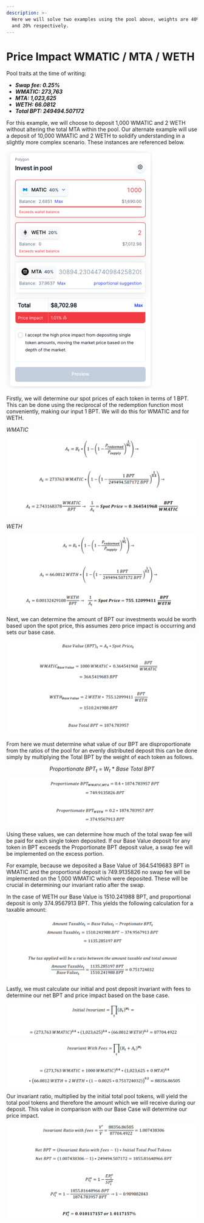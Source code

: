 ```yaml
---
description: >-
  Here we will solve two examples using the pool above, weights are 40%, 40%,
  and 20% respectively.
---
```


# Price Impact             WMATIC / MTA / WETH

Pool traits at the time of writing:

* _**Swap fee: 0.25%**_
* _**WMATIC: 273,763**_
* _**MTA: 1,023,625**_
* _**WETH: 66.0812**_
* _**Total BPT: 249494.507172**_

For this example, we will choose to deposit 1,000 WMATIC and 2 WETH without altering the total MTA within the pool. Our alternate example will use a deposit of 10,000 WMATIC and 2 WETH to solidify understanding in a slightly more complex scenario. These instances are referenced below.

![](../../../../../.gitbook/assets/3)

Firstly, we will determine our spot prices of each token in terms of 1 BPT. This can be done using the reciprocal of the redemption function most conveniently, making our input 1 BPT. We will do this for WMATIC and for WETH.

_WMATIC_

![](<../../../../../.gitbook/assets/Screen Shot 2022-04-04 at 7.53.42 PM.png>)

_WETH_

![](<../../../../../.gitbook/assets/Screen Shot 2022-04-04 at 7.53.58 PM.png>)

Next, we can determine the amount of BPT our investments would be worth based upon the spot price, this assumes zero price impact is occurring and sets our base case.

![](<../../../../../.gitbook/assets/Screen Shot 2022-04-04 at 7.55.15 PM.png>)

From here we must determine what value of our BPT are disproportionate from the ratios of the pool for an evenly distributed deposit this can be done simply by multiplying the Total BPT by the weight of each token as follows.

$$
Proportionate \ BPT_{t} \ = \ W_{t} \ * \ Base \ Total \ BPT
$$

![](<../../../../../.gitbook/assets/Screen Shot 2022-04-04 at 7.57.32 PM.png>)

Using these values, we can determine how much of the total swap fee will be paid for each single token deposited. If our Base Value deposit for any token in BPT exceeds the Proportionate BPT deposit value, a swap fee will be implemented on the excess portion.

For example, because we deposited a Base Value of 364.5419683 BPT in WMATIC and the proportional deposit is 749.9135826 no swap fee will be implemented on the 1,000 WMATIC which were deposited. These will be crucial in determining our invariant ratio after the swap.

In the case of WETH our Base Value is 1510.241988 BPT, and proportional deposit is only 374.9567913 BPT. This yields the following calculation for a taxable amount:

![](<../../../../../.gitbook/assets/Screen Shot 2022-04-04 at 7.58.25 PM.png>)

Lastly, we must calculate our initial and post deposit invariant with fees to determine our net BPT and price impact based on the base case.

![](<../../../../../.gitbook/assets/Screen Shot 2022-04-04 at 7.59.05 PM.png>)

![](<../../../../../.gitbook/assets/Screen Shot 2022-04-04 at 7.59.25 PM.png>)

Our invariant ratio, multiplied by the initial total pool tokens, will yield the total pool tokens and therefore the amount which we will receive during our deposit. This value in comparison with our Base Case will determine our price impact.

![](<../../../../../.gitbook/assets/Screen Shot 2022-04-04 at 7.59.44 PM.png>)
